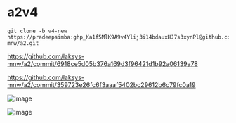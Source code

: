 # a2v4

    git clone -b v4-new https://pradeepsimba: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@github.com/laksys-mnw/a2.git

https://github.com/laksys-mnw/a2/commit/6918ce5d05b376a169d3f96421d1b92a06139a78
    
https://github.com/laksys-mnw/a2/commit/359723e26fc6f3aaaf5402bc29612b6c79fc0a19

![image](https://github.com/pradeepsimba/a2v4/assets/96039278/39ddb3c4-eb8c-4e37-abf3-bdcac5f96258)


![image](https://github.com/pradeepsimba/a2v4/assets/96039278/01b306e6-2820-46cb-8986-2982e11b3d09)
